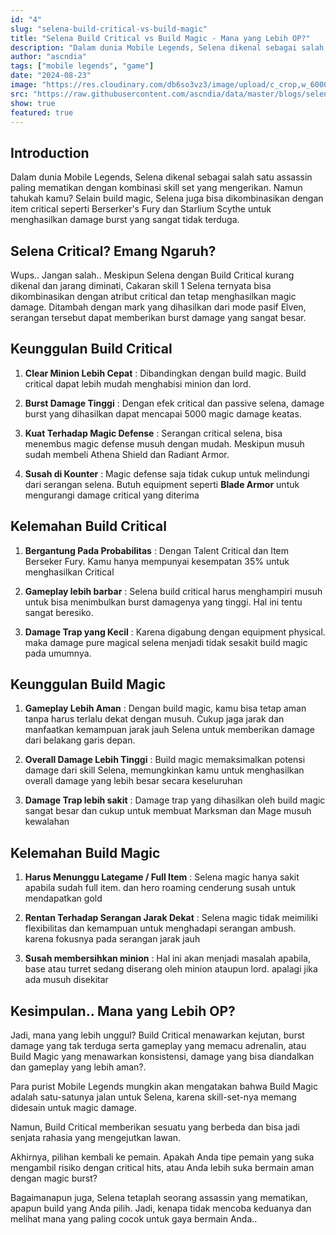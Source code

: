 ```yaml
---
id: "4"
slug: "selena-build-critical-vs-build-magic"
title: "Selena Build Critical vs Build Magic - Mana yang Lebih OP?"
description: "Dalam dunia Mobile Legends, Selena dikenal sebagai salah satu assassin paling mematikan dengan kombinasi skill set yang mengerikan. Namun tahukah kamu? Selain build magic, Selena juga bisa dikombinasikan dengan item critical seperti Berserker's Fury dan Starlium Scythe untuk menghasilkan damage burst yang sangat tidak terduga."
author: "ascndia"
tags: ["mobile legends", "game"]
date: "2024-08-23"
image: "https://res.cloudinary.com/db6so3vz3/image/upload/c_crop,w_6000,h_3600/v1724380662/Purple_and_Black_Gradient_Y2K_Coming_Soon_Banner_zwie8w.jpg"
src: "https://raw.githubusercontent.com/ascndia/data/master/blogs/selena-build-critical-vs-build-magic.md"
show: true
featured: true
---
```


## Introduction

Dalam dunia Mobile Legends, Selena dikenal sebagai salah satu assassin paling mematikan dengan kombinasi skill set yang mengerikan. Namun tahukah kamu? Selain build magic, Selena juga bisa dikombinasikan dengan item critical seperti Berserker's Fury dan Starlium Scythe untuk menghasilkan damage burst yang sangat tidak terduga.

## Selena Critical? Emang Ngaruh?

Wups.. Jangan salah.. Meskipun Selena dengan Build Critical kurang dikenal dan jarang diminati, Cakaran skill 1 Selena ternyata bisa dikombinasikan dengan atribut critical dan tetap menghasilkan magic damage. Ditambah dengan mark yang dihasilkan dari mode pasif Elven, serangan tersebut dapat memberikan burst damage yang sangat besar.

## Keunggulan Build Critical

1. **Clear Minion Lebih Cepat** :
   Dibandingkan dengan build magic. Build critical dapat lebih mudah menghabisi minion dan lord.

2. **Burst Damage Tinggi** :
   Dengan efek critical dan passive selena, damage burst yang dihasilkan dapat mencapai 5000 magic damage keatas.

3. **Kuat Terhadap Magic Defense** :
   Serangan critical selena, bisa menembus magic defense musuh dengan mudah. Meskipun musuh sudah membeli Athena Shield dan Radiant Armor.

4. **Susah di Kounter** :
   Magic defense saja tidak cukup untuk melindungi dari serangan selena. Butuh equipment seperti **Blade Armor** untuk mengurangi damage critical yang diterima

## Kelemahan Build Critical

1. **Bergantung Pada Probabilitas** :
   Dengan Talent Critical dan Item Berseker Fury. Kamu hanya mempunyai kesempatan 35% untuk menghasilkan Critical

2. **Gameplay lebih barbar** :
   Selena build critical harus menghampiri musuh untuk bisa menimbulkan burst damagenya yang tinggi. Hal ini tentu sangat beresiko.

3. **Damage Trap yang Kecil** :
   Karena digabung dengan equipment physical. maka damage pure magical selena menjadi tidak sesakit build magic pada umumnya.

## Keunggulan Build Magic

1. **Gameplay Lebih Aman** :
   Dengan build magic, kamu bisa tetap aman tanpa harus terlalu dekat dengan musuh. Cukup jaga jarak dan manfaatkan kemampuan jarak jauh Selena untuk memberikan damage dari belakang garis depan.

2. **Overall Damage Lebih Tinggi** :
   Build magic memaksimalkan potensi damage dari skill Selena, memungkinkan kamu untuk menghasilkan overall damage yang lebih besar secara keseluruhan

3. **Damage Trap lebih sakit** :
   Damage trap yang dihasilkan oleh build magic sangat besar dan cukup untuk membuat Marksman dan Mage musuh kewalahan

## Kelemahan Build Magic

1. **Harus Menunggu Lategame / Full Item** :
   Selena magic hanya sakit apabila sudah full item. dan hero roaming cenderung susah untuk mendapatkan gold

2. **Rentan Terhadap Serangan Jarak Dekat** :
   Selena magic tidak meimiliki flexibilitas dan kemampuan untuk menghadapi serangan ambush. karena fokusnya pada serangan jarak jauh

3. **Susah membersihkan minion** :
   Hal ini akan menjadi masalah apabila, base atau turret sedang diserang oleh minion ataupun lord. apalagi jika ada musuh disekitar

## Kesimpulan.. Mana yang Lebih OP?

Jadi, mana yang lebih unggul? Build Critical menawarkan kejutan, burst damage yang tak terduga serta gameplay yang memacu adrenalin, atau Build Magic yang menawarkan konsistensi, damage yang bisa diandalkan dan gameplay yang lebih aman?.

Para purist Mobile Legends mungkin akan mengatakan bahwa Build Magic adalah satu-satunya jalan untuk Selena, karena skill-set-nya memang didesain untuk magic damage.

Namun, Build Critical memberikan sesuatu yang berbeda dan bisa jadi senjata rahasia yang mengejutkan lawan.

Akhirnya, pilihan kembali ke pemain. Apakah Anda tipe pemain yang suka mengambil risiko dengan critical hits, atau Anda lebih suka bermain aman dengan magic burst?

Bagaimanapun juga, Selena tetaplah seorang assassin yang mematikan, apapun build yang Anda pilih. Jadi, kenapa tidak mencoba keduanya dan melihat mana yang paling cocok untuk gaya bermain Anda..
